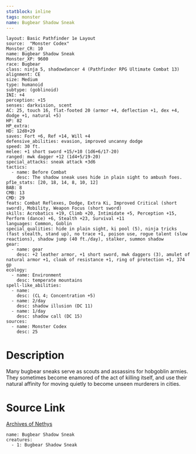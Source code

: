 ```yaml
---
statblock: inline
tags: monster
name: Bugbear Shadow Sneak
---
```

```statblock
layout: Basic Pathfinder 1e Layout
source:  "Monster Codex"
Monster_CR: 10
name: Bugbear Shadow Sneak
Monster_XP: 9600
race: Bugbear
class: ninja 5, shadowdancer 4 (Pathfinder RPG Ultimate Combat 13)
alignment: CE
size: Medium
type: humanoid
subtype: (goblinoid)
INI: +4
perception: +15
senses: darkvision, scent
AC: 25, touch 16, flat-footed 20 (armor +4, deflection +1, dex +4, dodge +1, natural +5)
HP: 82
HP_extra: 
HD: 12d8+29
saves: Fort +6, Ref +14, Will +4
defensive_abilities: evasion, improved uncanny dodge
speed: 30 ft.
melee: +1 short sword +15/+10 (1d6+6/17-20)
ranged: mwk dagger +12 (1d4+5/19-20)
special_attacks: sneak attack +3d6
tactics:
  - name: Before Combat
    desc: The shadow sneak uses hide in plain sight to ambush foes.
pf1e_stats: [20, 18, 14, 8, 10, 12]
BAB: 8
CMB: 13
CMD: 29
feats: Combat Reflexes, Dodge, Extra Ki, Improved Critical (short sword), Mobility, Weapon Focus (short sword)
skills: Acrobatics +19, Climb +20, Intimidate +5, Perception +15, Perform (dance) +6, Stealth +23, Survival +11
languages: Common, Goblin
special_qualities: hide in plain sight, ki pool (5), ninja tricks (fast stealth, stand up), no trace +1, poison use, rogue talent (slow reactions), shadow jump (40 ft./day), stalker, summon shadow
gear:
  - name: gear
    desc: +2 leather armor, +1 short sword, mwk daggers (3), amulet of natural armor +1, cloak of resistance +1, ring of protection +1, 374 gp
ecology:
  - name: Environment
    desc: temperate mountains
spell-like_abilities:
  - name:
    desc: (CL 4; Concentration +5)
  - name: 2/day
    desc: shadow illusion (DC 11)
  - name: 1/day
    desc: shadow call (DC 15)
sources:
  - name: Monster Codex
    desc: 25
```
# Description
Many bugbear sneaks serve as scouts and assassins for hobgoblin armies. They sometimes become enamored of the act of killing itself, and use their natural affinity for moving quietly to become unseen murderers in cities.
# Source Link
[Archives of Nethys](https://aonprd.com/MonsterDisplay.aspx?ItemName=Bugbear%20Shadow%20Sneak)
```encounter-table
name: Bugbear Shadow Sneak
creatures:
  - 1: Bugbear Shadow Sneak
```
